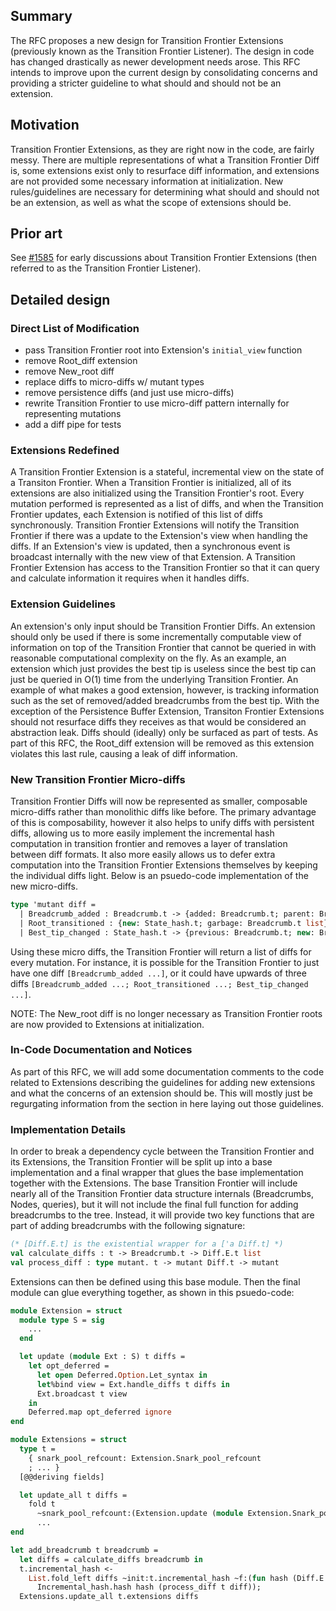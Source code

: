 ## Summary

[summary]: #summary

The RFC proposes a new design for Transition Frontier Extensions (previously
known as the Transition Frontier Listener). The design in code has changed
drastically as newer development needs arose. This RFC intends to improve upon
the current design by consolidating concerns and providing a stricter guideline
to what should and should not be an extension.

## Motivation

[motivation]: #motivation

Transition Frontier Extensions, as they are right now in the code, are fairly
messy. There are multiple representations of what a Transition Frontier Diff is,
some extensions exist only to resurface diff information, and extensions are not
provided some necessary information at initialization. New rules/guidelines are
necessary for determining what should and should not be an extension, as well as
what the scope of extensions should be.

## Prior art

[prior-art]: #prior-art

See [#1585](https://github.com/CodaProtocol/coda/pull/1585) for early
discussions about Transition Frontier Extensions (then referred to as the
Transition Frontier Listener).

## Detailed design

[detailed-design]: #detailed-design

### Direct List of Modification

- pass Transition Frontier root into Extension's `initial_view` function
- remove Root_diff extension
- remove New_root diff
- replace diffs to micro-diffs w/ mutant types
- remove persistence diffs (and just use micro-diffs)
- rewrite Transition Frontier to use micro-diff pattern internally for
  representing mutations
- add a diff pipe for tests

### Extensions Redefined

A Transition Frontier Extension is a stateful, incremental view on the state of
a Transiton Frontier. When a Transition Frontier is initialized, all of its
extensions are also initialized using the Transition Frontier's root. Every
mutation performed is represented as a list of diffs, and when the Transition
Frontier updates, each Extension is notified of this list of diffs
synchronously. Transition Frontier Extensions will notify the Transition
Frontier if there was a update to the Extension's view when handling the diffs.
If an Extension's view is updated, then a synchronous event is broadcast
internally with the new view of that Extension. A Transition Frontier Extension
has access to the Transition Frontier so that it can query and calculate
information it requires when it handles diffs.

### Extension Guidelines

An extension's only input should be Transition Frontier Diffs. An extension
should only be used if there is some incrementally computable view of
information on top of the Transition Frontier that cannot be queried in with
reasonable computational complexity on the fly. As an example, an extension
which just provides the best tip is useless since the best tip can just be
queried in O(1) time from the underlying Transition Frontier. An example of what
makes a good extension, however, is tracking information such as the set of
removed/added breadcrumbs from the best tip. With the exception of the
Persistence Buffer Extension, Transiton Frontier Extensions should not resurface
diffs they receives as that would be considered an abstraction leak. Diffs
should (ideally) only be surfaced as part of tests. As part of this RFC, the
Root_diff extension will be removed as this extension violates this last rule,
causing a leak of diff information.

### New Transition Frontier Micro-diffs

Transition Frontier Diffs will now be represented as smaller, composable
micro-diffs rather than monolithic diffs like before. The primary advantage of
this is composability, however it also helps to unify diffs with persistent
diffs, allowing us to more easily implement the incremental hash computation in
transition frontier and removes a layer of translation between diff formats. It
also more easily allows us to defer extra computation into the Transition
Frontier Extensions themselves by keeping the individual diffs light. Below is
an psuedo-code implementation of the new micro-diffs.

```ocaml
type 'mutant diff =
  | Breadcrumb_added : Breadcrumb.t -> {added: Breadcrumb.t; parent: Breadcrumb.t} diff
  | Root_transitioned : {new: State_hash.t; garbage: Breadcrumb.t list} -> {previous: Root.t; new: Root.t; garbage: Breadcrumb.t list} diff
  | Best_tip_changed : State_hash.t -> {previous: Breadcrumb.t; new: Breadcrumb.t} diff
```

Using these micro diffs, the Transition Frontier will return a list of diffs for
every mutation. For instance, it is possible for the Transition Frontier to just
have one diff `[Breadcrumb_added ...]`, or it could have upwards of three diffs
`[Breadcrumb_added ...; Root_transitioned ...; Best_tip_changed ...]`.

NOTE: The New_root diff is no longer necessary as Transition Frontier roots are
now provided to Extensions at initialization.

### In-Code Documentation and Notices

As part of this RFC, we will add some documentation comments to the code related
to Extensions describing the guidelines for adding new extensions and what the
concerns of an extension should be. This will mostly just be regurgating
information from the section in here laying out those guidelines.

### Implementation Details

In order to break a dependency cycle between the Transition Frontier and its
Extensions, the Transition Frontier will be split up into a base implementation
and a final wrapper that glues the base implementation together with the
Extensions. The base Transition Frontier will include nearly all of the
Transition Frontier data structure internals (Breadcrumbs, Nodes, queries), but
it will not include the final full function for adding breadcrumbs to the tree.
Instead, it will provide two key functions that are part of adding breadcrumbs
with the following signature:

```ocaml
(* [Diff.E.t] is the existential wrapper for a ['a Diff.t] *)
val calculate_diffs : t -> Breadcrumb.t -> Diff.E.t list
val process_diff : type mutant. t -> mutant Diff.t -> mutant
```

Extensions can then be defined using this base module. Then the final module can
glue everything together, as shown in this psuedo-code:

```ocaml
module Extension = struct
  module type S = sig
    ...
  end

  let update (module Ext : S) t diffs =
    let opt_deferred =
      let open Deferred.Option.Let_syntax in
      let%bind view = Ext.handle_diffs t diffs in
      Ext.broadcast t view
    in
    Deferred.map opt_deferred ignore
end

module Extensions = struct
  type t =
    { snark_pool_refcount: Extension.Snark_pool_refcount
    ; ... }
  [@@deriving fields]

  let update_all t diffs =
    fold t
      ~snark_pool_refcount:(Extension.update (module Extension.Snark_pool_refcount))
      ...
end

let add_breadcrumb t breadcrumb =
  let diffs = calculate_diffs breadcrumb in
  t.incremental_hash <-
    List.fold_left diffs ~init:t.incremental_hash ~f:(fun hash (Diff.E.T diff) ->
      Incremental_hash.hash hash (process_diff t diff));
  Extensions.update_all t.extensions diffs
```
